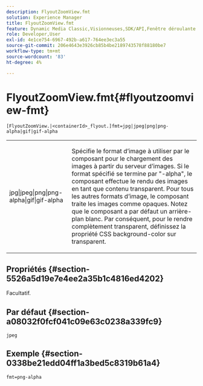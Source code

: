```yaml
---
description: FlyoutZoomView.fmt
solution: Experience Manager
title: FlyoutZoomView.fmt
feature: Dynamic Media Classic,Visionneuses,SDK/API,Fenêtre déroulante
role: Developer,User
exl-id: 4e1ce754-6967-492b-a617-764ee3ec3a55
source-git-commit: 206e4643e3926cb85b4be2189743578f88180be7
workflow-type: tm+mt
source-wordcount: '83'
ht-degree: 4%

---
```


# FlyoutZoomView.fmt{#flyoutzoomview-fmt}

`[FlyoutZoomView.|<containerId>_flyout.]fmt=jpg|jpeg|png|png-alpha|gif|gif-alpha`

<table id="table_12B0B59D83BC40FCB957F41B331A1EF9"> 
 <tbody> 
  <tr> 
   <td colname="col1"> <p><span class="codeph"> jpg|jpeg|png|png-alpha|gif|gif-alpha</span> </p> </td> 
   <td colname="col2"> <p> Spécifie le format d’image à utiliser par le composant pour le chargement des images à partir du serveur d’images. Si le format spécifié se termine par <span class="codeph"> "-alpha"</span>, le composant effectue le rendu des images en tant que contenu transparent. Pour tous les autres formats d’image, le composant traite les images comme opaques. Notez que le composant a par défaut un arrière-plan blanc. Par conséquent, pour le rendre complètement transparent, définissez la propriété CSS <span class="codeph"> background-color</span> sur <span class="codeph"> transparent</span>. </p> </td> 
  </tr> 
 </tbody> 
</table>

## Propriétés {#section-5526a5d19e7e4ee2a35b1c4816ed4202}

Facultatif.

## Par défaut {#section-a08032f0fcf041c09e63c0238a339fc9}

`jpeg`

## Exemple {#section-0338be21edd04ff1a3bed5c8319b61a4}

`fmt=png-alpha`
